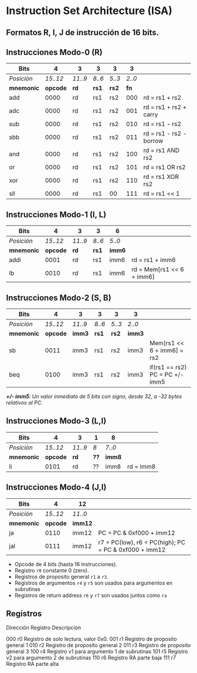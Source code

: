 # Instruction Set Architecture (ISA)

## Formatos R, I, J de instrucción de 16 bits.

## Instrucciones Modo-0 (R)

| Bits       | 4      | 3      | 3      | 3      | 3    |                                   |
|------------|--------|--------|--------|--------|------|-----------------------------------|
| *Posición*| *15..12*| *11..9*| *8..6* | *5..3* | *2..0*|                                   |
| **mnemonic** | **opcode** | **rd**     | **rs1** | **rs2**    | **fn**   |                    |
| add        | 0000   | rd     | rs1    | rs2    | 000  |   rd = rs1 + rs2                   |
| adc        | 0000   | rd     | rs1    | rs2    | 001  |   rd = rs1 + rs2 + carry            | 
| sub        | 0000   | rd     | rs1    | rs2    | 010  |   rd = rs1 - rs2                   |
| sbb        | 0000   | rd     | rs1    | rs2    | 011  |   rd = rs1 - rs2 - borrow           |
| and        | 0000   | rd     | rs1    | rs2    | 100  |   rd = rs1 AND rs2                    |                    
| or         | 0000   | rd     | rs1    | rs2    | 101  |   rd = rs1 OR rs2                    |
| xor        | 0000   | rd     | rs1    | rs2    | 110  |   rd = rs1 XOR rs2                    |
| sll        | 0000   | rd     | rs1    | 00     | 111  |   rd = rs1 << 1                    |


## Instrucciones Modo-1 (I, L)

| Bits       | 4      | 3      | 3      | 6      |                                   |
|------------|--------|--------|--------|--------|-----------------------------------|
| *Posición* |*15..12*| *11..9*| *8..6* | *5..0* |                                   |
| **mnemonic** | **opcode** | **rd** | **rs1** | **imm6** |                            |
| addi       | 0001   | rd     | rs1    | imm6   | rd = rs1 + imm6                    |
| lb         | 0010   | rd     | rs1    | imm6   | rd = Mem\[rs1 << 6 + imm6\]          |

## Instrucciones Modo-2 (S, B)

| Bits       | 4      | 3      | 3      | 3      | 3    |                                   |
|------------|--------|--------|--------|--------|------|-----------------------------------|
| *Posición*| *15..12*| *11..9*| *8..6* | *5..3* | *2..0*|                                  |
| **mnemonic** | **opcode** | **imm3** | **rs1** | **rs2** | **imm3** |                          |
| sb         | 0011   | imm3   | rs1    | rs2   |  imm3 | Mem\[rs1 << 6 + imm6\] = rs2 |
| beq        | 0100   | imm3   | rs1     | rs2   | imm3 |  if(rs1 == rs2) PC = PC +/- imm5 |

***+/- imm5**: Un valor inmediato de 5 bits con signo, desde 32, a -32 bytes relativos al PC.*


## Instrucciones Modo-3 (L,I)

| Bits       | 4      | 3      | 1      | 8      |                                   |
|------------|--------|--------|--------|--------|-----------------------------------|
| *Posición* |*15..12*| *11..9*| *8*    | *7..0* |                                   |
| **mnemonic** | **opcode** | **rd** | **??** | **imm8** |                            |
| li          | 0101  | rd     | ??     | imm8   | rd = imm8                         |


## Instrucciones Modo-4 (J,I)

| Bits       | 4      | 12      |                                                    |
|------------|--------|---------|----------------------------------------------------|
| *Posición* |*15..12*| *11..0* |                                                    |
| **mnemonic** | **opcode**  | **imm12** |                                            |
| ja         | 0110  | imm12 | PC = PC & 0xf000 + imm12                           |
| jal        | 0111  | imm12 | r7 = PC(low), r6 = PC(high); PC = PC & 0xf000 + imm12 | 

- Opcode de 4 bits (hasta 16 instrucciones).
- Registro `r0` constante 0 (zero).
- Registros de proposito general `r1` a `r3`.
- Registros de argumentos `r4` y `r5` son usados para argumentos en subrutinas
- Registros de return address `r6` y `r7` son usados juntos como `ra`


## Registros

Dirección   Registro  Descripción

000         r0        Registro de solo lectura, valor 0x0.
001         r1        Registro de proposito general 1
010         r2        Registro de proposito general 2
011         r3        Registro de proposito general 3
100         r4        Registro v1 para argumento 1 de subrutinas
101         r5        Registro v2 para argumento 2 de subrutinas
110         r6        Registro RA parte baja
111         r7        Registro RA parte alta
